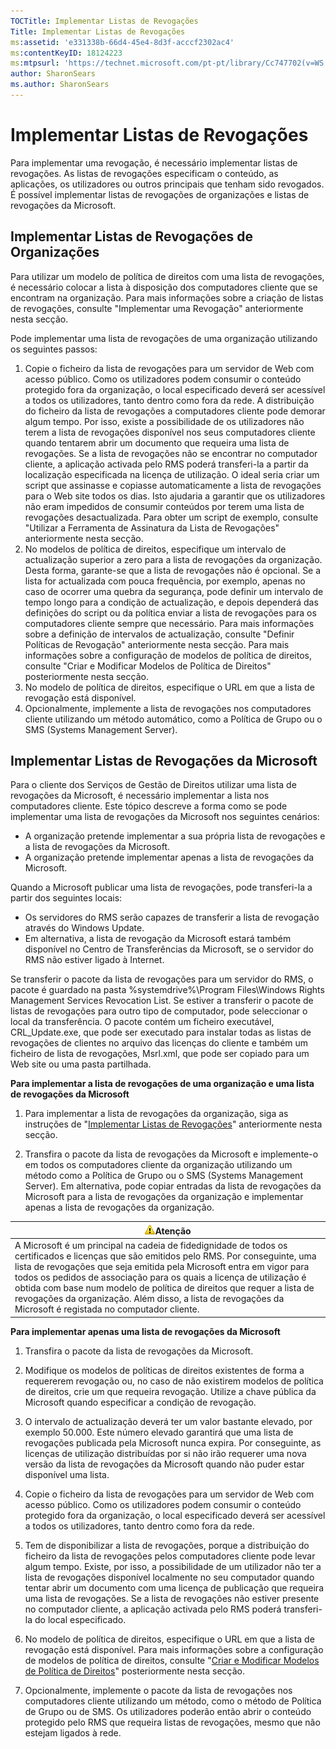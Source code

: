 ```yaml
---
TOCTitle: Implementar Listas de Revogações
Title: Implementar Listas de Revogações
ms:assetid: 'e331338b-66d4-45e4-8d3f-acccf2302ac4'
ms:contentKeyID: 18124223
ms:mtpsurl: 'https://technet.microsoft.com/pt-pt/library/Cc747702(v=WS.10)'
author: SharonSears
ms.author: SharonSears
---
```


Implementar Listas de Revogações
================================

Para implementar uma revogação, é necessário implementar listas de revogações. As listas de revogações especificam o conteúdo, as aplicações, os utilizadores ou outros principais que tenham sido revogados. É possível implementar listas de revogações de organizações e listas de revogações da Microsoft.

Implementar Listas de Revogações de Organizações
------------------------------------------------

Para utilizar um modelo de política de direitos com uma lista de revogações, é necessário colocar a lista à disposição dos computadores cliente que se encontram na organização. Para mais informações sobre a criação de listas de revogações, consulte "Implementar uma Revogação" anteriormente nesta secção.

Pode implementar uma lista de revogações de uma organização utilizando os seguintes passos:

1.  Copie o ficheiro da lista de revogações para um servidor de Web com acesso público. Como os utilizadores podem consumir o conteúdo protegido fora da organização, o local especificado deverá ser acessível a todos os utilizadores, tanto dentro como fora da rede.
    A distribuição do ficheiro da lista de revogações a computadores cliente pode demorar algum tempo. Por isso, existe a possibilidade de os utilizadores não terem a lista de revogações disponível nos seus computadores cliente quando tentarem abrir um documento que requeira uma lista de revogações. Se a lista de revogações não se encontrar no computador cliente, a aplicação activada pelo RMS poderá transferi-la a partir da localização especificada na licença de utilização.
    O ideal seria criar um script que assinasse e copiasse automaticamente a lista de revogações para o Web site todos os dias. Isto ajudaria a garantir que os utilizadores não eram impedidos de consumir conteúdos por terem uma lista de revogações desactualizada. Para obter um script de exemplo, consulte "Utilizar a Ferramenta de Assinatura da Lista de Revogações" anteriormente nesta secção.
2.  No modelos de política de direitos, especifique um intervalo de actualização superior a zero para a lista de revogações da organização. Desta forma, garante-se que a lista de revogações não é opcional. Se a lista for actualizada com pouca frequência, por exemplo, apenas no caso de ocorrer uma quebra da segurança, pode definir um intervalo de tempo longo para a condição de actualização, e depois dependerá das definições do script ou da política enviar a lista de revogações para os computadores cliente sempre que necessário. Para mais informações sobre a definição de intervalos de actualização, consulte "Definir Políticas de Revogação" anteriormente nesta secção. Para mais informações sobre a configuração de modelos de política de direitos, consulte "Criar e Modificar Modelos de Política de Direitos" posteriormente nesta secção.
3.  No modelo de política de direitos, especifique o URL em que a lista de revogação está disponível.
4.  Opcionalmente, implemente a lista de revogações nos computadores cliente utilizando um método automático, como a Política de Grupo ou o SMS (Systems Management Server).

Implementar Listas de Revogações da Microsoft
---------------------------------------------

Para o cliente dos Serviços de Gestão de Direitos utilizar uma lista de revogações da Microsoft, é necessário implementar a lista nos computadores cliente. Este tópico descreve a forma como se pode implementar uma lista de revogações da Microsoft nos seguintes cenários:

-   A organização pretende implementar a sua própria lista de revogações e a lista de revogações da Microsoft.
-   A organização pretende implementar apenas a lista de revogações da Microsoft.

Quando a Microsoft publicar uma lista de revogações, pode transferi-la a partir dos seguintes locais:

-   Os servidores do RMS serão capazes de transferir a lista de revogação através do Windows Update.
-   Em alternativa, a lista de revogação da Microsoft estará também disponível no Centro de Transferências da Microsoft, se o servidor do RMS não estiver ligado à Internet.

Se transferir o pacote da lista de revogações para um servidor do RMS, o pacote é guardado na pasta %systemdrive%\\Program Files\\Windows Rights Management Services Revocation List. Se estiver a transferir o pacote de listas de revogações para outro tipo de computador, pode seleccionar o local da transferência. O pacote contém um ficheiro executável, CRL\_Update.exe, que pode ser executado para instalar todas as listas de revogações de clientes no arquivo das licenças do cliente e também um ficheiro de lista de revogações, Msrl.xml, que pode ser copiado para um Web site ou uma pasta partilhada.

**Para implementar a lista de revogações de uma organização e uma lista de revogações da Microsoft**
1.  Para implementar a lista de revogações da organização, siga as instruções de "[Implementar Listas de Revogações](https://technet.microsoft.com/e331338b-66d4-45e4-8d3f-acccf2302ac4)" anteriormente nesta secção.

2.  Transfira o pacote da lista de revogações da Microsoft e implemente-o em todos os computadores cliente da organização utilizando um método como a Política de Grupo ou o SMS (Systems Management Server). Em alternativa, pode copiar entradas da lista de revogações da Microsoft para a lista de revogações da organização e implementar apenas a lista de revogações da organização.

| ![](/security-updates/images/Cc747702.Caution(WS.10).gif)Atenção                                                                                                                                                                                                                                                                                                                                                                                                    |
|--------------------------------------------------------------------------------------------------------------------------------------------------------------------------------------------------------------------------------------------------------------------------------------------------------------------------------------------------------------------------------------------------------------------------------------------------------------------------------|
| A Microsoft é um principal na cadeia de fidedignidade de todos os certificados e licenças que são emitidos pelo RMS. Por conseguinte, uma lista de revogações que seja emitida pela Microsoft entra em vigor para todos os pedidos de associação para os quais a licença de utilização é obtida com base num modelo de política de direitos que requer a lista de revogações da organização. Além disso, a lista de revogações da Microsoft é registada no computador cliente. |

**Para implementar apenas uma lista de revogações da Microsoft**
1.  Transfira o pacote da lista de revogações da Microsoft.

2.  Modifique os modelos de políticas de direitos existentes de forma a requererem revogação ou, no caso de não existirem modelos de política de direitos, crie um que requeira revogação. Utilize a chave pública da Microsoft quando especificar a condição de revogação.

3.  O intervalo de actualização deverá ter um valor bastante elevado, por exemplo 50.000. Este número elevado garantirá que uma lista de revogações publicada pela Microsoft nunca expira. Por conseguinte, as licenças de utilização distribuídas por si não irão requerer uma nova versão da lista de revogações da Microsoft quando não puder estar disponível uma lista.

4.  Copie o ficheiro da lista de revogações para um servidor de Web com acesso público. Como os utilizadores podem consumir o conteúdo protegido fora da organização, o local especificado deverá ser acessível a todos os utilizadores, tanto dentro como fora da rede.

5.  Tem de disponibilizar a lista de revogações, porque a distribuição do ficheiro da lista de revogações pelos computadores cliente pode levar algum tempo. Existe, por isso, a possibilidade de um utilizador não ter a lista de revogações disponível localmente no seu computador quando tentar abrir um documento com uma licença de publicação que requeira uma lista de revogações. Se a lista de revogações não estiver presente no computador cliente, a aplicação activada pelo RMS poderá transferi-la do local especificado.

6.  No modelo de política de direitos, especifique o URL em que a lista de revogação está disponível. Para mais informações sobre a configuração de modelos de política de direitos, consulte "[Criar e Modificar Modelos de Política de Direitos](https://technet.microsoft.com/6014176f-ef71-4d29-b3e3-da129c18563d)" posteriormente nesta secção.

7.  Opcionalmente, implemente o pacote da lista de revogações nos computadores cliente utilizando um método, como o método de Política de Grupo ou de SMS. Os utilizadores poderão então abrir o conteúdo protegido pelo RMS que requeira listas de revogações, mesmo que não estejam ligados à rede.
